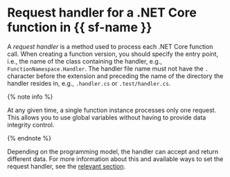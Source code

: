 # Request handler for a .NET Core function in {{ sf-name }}

A _request handler_ is a method used to process each .NET Core function call. When creating a function version, you should specify the entry point, i.e., the name of the class containing the handler, e.g., `FunctionNamespace.Handler`. The handler file name must not have the `.` character before the extension and preceding the name of the directory the handler resides in, e.g., `.handler.cs` or `.test/handler.cs`.

{% note info %}

At any given time, a single function instance processes only one request. This allows you to use global variables without having to provide data integrity control.

{% endnote %}

Depending on the programming model, the handler can accept and return different data. For more information about this and available ways to set the request handler, see the [relevant section](model/index.md).
